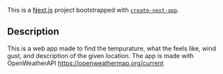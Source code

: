 This is a [Next.js](https://nextjs.org/) project bootstrapped with [`create-next-app`](https://github.com/vercel/next.js/tree/canary/packages/create-next-app).

## Description

This is a web app made to find the tempurature, what the feels like, wind gust, and description of the given location. The app is made with OpenWeatherAPI https://openweathermap.org/current 
